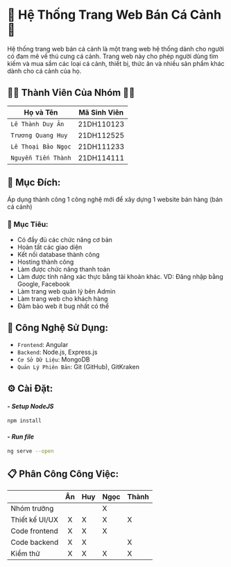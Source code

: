 # :ocean: **Hệ Thống Trang Web Bán Cá Cảnh** :tropical_fish:
Hệ thống trang web bán cá cảnh là một trang web hệ thống dành cho người có đam mê về thú cưng cá cảnh. Trang web này cho phép người dùng tìm kiếm và mua sắm các loại cá cảnh, thiết bị, thức ăn và nhiều sản phẩm khác dành cho cá cảnh của họ. 

## :man_technologist: **Thành Viên Của Nhóm** :woman_technologist:
| Họ và Tên          | Mã Sinh Viên |
|--------------------|--------------|
| `Lê Thành Duy Ân`  | 21DH110123   |
| `Trương Quang Huy`   | 21DH112525   |
| `Lê Thoại Bảo Ngọc` | 21DH111233   |
| `Nguyễn Tiến Thành`   | 21DH114111   |

## :dart: **Mục Đích:**
Áp dụng thành công 1 công nghệ mới để xây dựng 1 website bán hàng (bán cá cảnh)

### :pushpin: Mục Tiêu: 
- Có đầy đủ các chức năng cơ bản
- Hoàn tất các giao diện
- Kết nối database thành công
- Hosting thành công
- Làm được chức năng thanh toán
- Làm được tính năng xác thực bằng tài khoản khác. VD: Đăng nhập bằng Google, Facebook
- Làm trang web quản lý bên Admin
- Làm trang web cho khách hàng
- Đảm bảo web ít bug nhất có thể

## :toolbox: **Công Nghệ Sử Dụng**:

- `Frontend`: Angular
- `Backend`: Node.js, Express.js
- `Cơ Sở Dữ Liệu`: MongoDB
- `Quản Lý Phiên Bản`: Git (GitHub), GitKraken

## :gear: **Cài Đặt**:
#### - *Setup NodeJS*
```bash
npm install
```
#### - *Run file*
```bash
ng serve --open
```
## :clipboard: **Phân Công Công Việc**:

|   | Ân | Huy | Ngọc | Thành |
| :-------- |:----------:| -------- | ------- |-------- |
|Nhóm trưởng| | |X| |
|Thiết kế UI/UX|X|X|X|X|
|Code frontend|X|X|X| |
|Code backend|X|X| |X|
|Kiểm thử|X|X|X|X|


